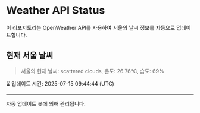 
# Weather API Status

이 리포지토리는 OpenWeather API를 사용하여 서울의 날씨 정보를 자동으로 업데이트합니다.

## 현재 서울 날씨
> 서울의 현재 날씨: scattered clouds, 온도: 26.76°C, 습도: 69%

⏳ 업데이트 시간: 2025-07-15 09:44:44 (UTC)

---
자동 업데이트 봇에 의해 관리됩니다.
